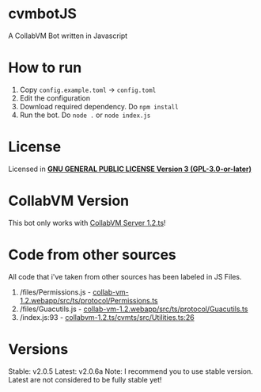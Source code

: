 # cvmbotJS
A CollabVM Bot written in Javascript

# How to run
1. Copy `config.example.toml` -> `config.toml`
2. Edit the configuration
3. Download required dependency. Do `npm install`
4. Run the bot. Do `node .` or `node index.js`

# License
Licensed in [**GNU GENERAL PUBLIC LICENSE Version 3 (GPL-3.0-or-later)**](https://github.com/gunawan092w/cvmbotJS/blob/main/LICENSE)

# CollabVM Version
This bot only works with [CollabVM Server 1.2.ts](https://github.com/computernewb/collabvm-1.2.ts)!

# Code from other sources
All code that i've taken from other sources has been labeled in JS Files.
1. /files/Permissions.js - [collab-vm-1.2.webapp/src/ts/protocol/Permissions.ts](https://github.com/computernewb/collab-vm-1.2-webapp/blob/master/src/ts/protocol/Permissions.ts)
2. /files/Guacutils.js - [collab-vm-1.2.webapp/src/ts/protocol/Guacutils.ts](https://github.com/computernewb/collab-vm-1.2-webapp/blob/master/src/ts/protocol/Guacutils.ts)
3. /index.js:93 - [collabvm-1.2.ts/cvmts/src/Utilities.ts:26](https://github.com/computernewb/collabvm-1.2.ts/blob/master/cvmts/src/Utilities.ts)

# Versions
Stable: v2.0.5
Latest: v2.0.6a
Note: I recommend you to use stable version. Latest are not considered to be fully stable yet!
